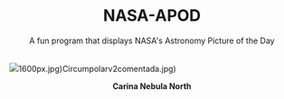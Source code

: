 <div align="center">
  <h1>
    NASA-APOD
  </h1>
</div>
  
<div align="center">
  A fun program that displays NASA's Astronomy Picture of the Day
</div>

<br>

![](https://apod.nasa.gov/apod/image/2305/CarNorth_Taylor_6179.jpg)1600px.jpg)Circumpolarv2comentada.jpg)

<p align = "center">
  <b>Carina Nebula North</b>
</p>
